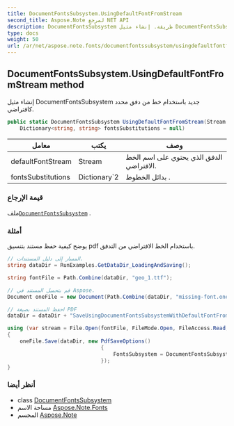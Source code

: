 ```yaml
---
title: DocumentFontsSubsystem.UsingDefaultFontFromStream
second_title: Aspose.Note لمرجع NET API
description: DocumentFontsSubsystem طريقة. إنشاء مثيل DocumentFontsSubsystem جديد باستخدام خط من دفق محدد كافتراضي.
type: docs
weight: 50
url: /ar/net/aspose.note.fonts/documentfontssubsystem/usingdefaultfontfromstream/
---
```

## DocumentFontsSubsystem.UsingDefaultFontFromStream method

إنشاء مثيل DocumentFontsSubsystem جديد باستخدام خط من دفق محدد كافتراضي.

```csharp
public static DocumentFontsSubsystem UsingDefaultFontFromStream(Stream defaultFontStream, 
    Dictionary<string, string> fontsSubstitutions = null)
```

| معامل | يكتب | وصف |
| --- | --- | --- |
| defaultFontStream | Stream | الدفق الذي يحتوي على اسم الخط الافتراضي. |
| fontsSubstitutions | Dictionary`2 | بدائل الخطوط . |

### قيمة الإرجاع

ملف[`DocumentFontsSubsystem`](../) .

### أمثلة

يوضح كيفية حفظ مستند بتنسيق pdf باستخدام الخط الافتراضي من التدفق.

```csharp
// المسار إلى دليل المستندات.
string dataDir = RunExamples.GetDataDir_LoadingAndSaving();

string fontFile = Path.Combine(dataDir, "geo_1.ttf");

// قم بتحميل المستند في Aspose.
Document oneFile = new Document(Path.Combine(dataDir, "missing-font.one"));

// احفظ المستند بصيغة PDF
dataDir = dataDir + "SaveUsingDocumentFontsSubsystemWithDefaultFontFromStream_out.pdf";

using (var stream = File.Open(fontFile, FileMode.Open, FileAccess.Read, FileShare.Read))
{
    oneFile.Save(dataDir, new PdfSaveOptions()
                              {
                                  FontsSubsystem = DocumentFontsSubsystem.UsingDefaultFontFromStream(stream)
                              });
}
```

### أنظر أيضا

* class [DocumentFontsSubsystem](../)
* مساحة الاسم [Aspose.Note.Fonts](../../documentfontssubsystem/)
* المجسم [Aspose.Note](../../../)


